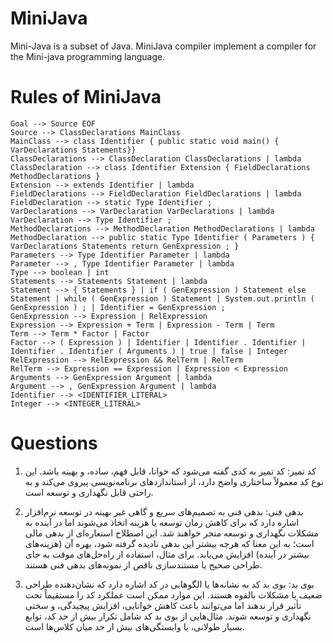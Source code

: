 # MiniJava
Mini-Java is a subset of Java. MiniJava compiler implement a compiler for the Mini-java
programming language.

# Rules of MiniJava
```
Goal --> Source EOF
Source --> ClassDeclarations MainClass
MainClass --> class Identifier { public static void main() { VarDeclarations Statements}}
ClassDeclarations --> ClassDeclaration ClassDeclarations | lambda
ClassDeclaration --> class Identifier Extension { FieldDeclarations MethodDeclarations }
Extension --> extends Identifier | lambda
FieldDeclarations --> FieldDeclaration FieldDeclarations | lambda
FieldDeclaration --> static Type Identifier ;
VarDeclarations --> VarDeclaration VarDeclarations | lambda
VarDeclaration --> Type Identifier ;
MethodDeclarations --> MethodDeclaration MethodDeclarations | lambda
MethodDeclaration --> public static Type Identifier ( Parameters ) { VarDeclarations Statements return GenExpression ; }
Parameters --> Type Identifier Parameter | lambda
Parameter --> , Type Identifier Parameter | lambda
Type --> boolean | int
Statements --> Statements Statement | lambda
Statement --> { Statements } | if ( GenExpression ) Statement else Statement | while ( GenExpression ) Statement | System.out.println ( GenExpression ) ; | Identifier = GenExpression ;
GenExpression --> Expression | RelExpression
Expression --> Expression + Term | Expression - Term | Term
Term --> Term * Factor | Factor
Factor --> ( Expression ) | Identifier | Identifier . Identifier | Identifier . Identifier ( Arguments ) | true | false | Integer
RelExpression --> RelExpression && RelTerm | RelTerm
RelTerm --> Expression == Expression | Expression < Expression
Arguments --> GenExpression Argument | lambda
Argument --> , GenExpression Argument | lambda
Identifier --> <IDENTIFIER_LITERAL>
Integer --> <INTEGER_LITERAL>
```


# Questions

1. کد تمیز: کد تمیز به کدی گفته می‌شود که خوانا، قابل فهم، ساده، و بهینه باشد. این نوع کد معمولاً ساختاری واضح دارد، از استانداردهای برنامه‌نویسی پیروی می‌کند و به راحتی قابل نگهداری و توسعه است.

2. بدهی فنی: بدهی فنی به تصمیم‌های سریع و گاهی غیر بهینه در توسعه نرم‌افزار اشاره دارد که برای کاهش زمان توسعه یا هزینه اتخاذ می‌شوند اما در آینده به مشکلات نگهداری و توسعه منجر خواهند شد. این اصطلاح استعاره‌ای از بدهی مالی است؛ به این معنا که هرچه بیشتر این بدهی نادیده گرفته شود، بهره آن (هزینه‌های بیشتر در آینده) افزایش می‌یابد. برای مثال، استفاده از راه‌حل‌های موقت به جای طراحی صحیح یا مستندسازی ناقص از نمونه‌های بدهی فنی هستند.

3. بوی بد: بوی بد کد به نشانه‌ها یا الگوهایی در کد اشاره دارد که نشان‌دهنده طراحی ضعیف یا مشکلات بالقوه هستند. این موارد ممکن است عملکرد کد را مستقیماً تحت تأثیر قرار ندهند اما می‌توانند باعث کاهش خوانایی، افزایش پیچیدگی، و سختی نگهداری و توسعه شوند. مثال‌هایی از بوی بد کد شامل تکرار بیش از حد کد، توابع بسیار طولانی، یا وابستگی‌های بیش از حد میان کلاس‌ها است.